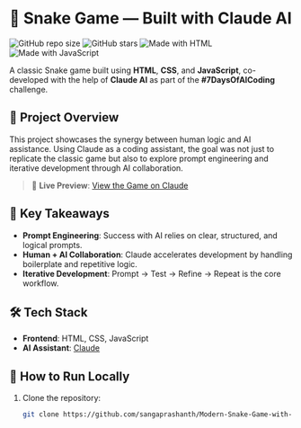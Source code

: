 # 🐍 Snake Game — Built with Claude AI

![GitHub repo size](https://img.shields.io/github/repo-size/sangaprashanth/Modern-Snake-Game-with-Burger-Food)
![GitHub stars](https://img.shields.io/github/stars/sangaprashanth/Modern-Snake-Game-with-Burger-Food?style=social)
![Made with HTML](https://img.shields.io/badge/Made%20with-HTML-orange)
![Made with JavaScript](https://img.shields.io/badge/Made%20with-JavaScript-yellow)

A classic Snake game built using **HTML**, **CSS**, and **JavaScript**, co-developed with the help of **Claude AI** as part of the **#7DaysOfAICoding** challenge.

## 🚀 Project Overview

This project showcases the synergy between human logic and AI assistance. Using Claude as a coding assistant, the goal was not just to replicate the classic game but also to explore prompt engineering and iterative development through AI collaboration.

> 🔗 **Live Preview**: [View the Game on Claude](https://claude.ai/public/artifacts/82fa1fe4-9b8f-4864-8681-5352fe3c6f1c)

## 🧠 Key Takeaways

- **Prompt Engineering**: Success with AI relies on clear, structured, and logical prompts.
- **Human + AI Collaboration**: Claude accelerates development by handling boilerplate and repetitive logic.
- **Iterative Development**: Prompt → Test → Refine → Repeat is the core workflow.

## 🛠️ Tech Stack

- **Frontend**: HTML, CSS, JavaScript
- **AI Assistant**: [Claude](https://claude.ai/)



## 🎯 How to Run Locally

1. Clone the repository:
   ```bash
   git clone https://github.com/sangaprashanth/Modern-Snake-Game-with-Burger-Food.git




